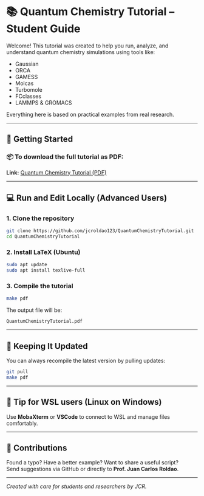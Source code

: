 
# 📚 Quantum Chemistry Tutorial – Student Guide

Welcome! This tutorial was created to help you run, analyze, and understand quantum chemistry simulations using tools like:

- Gaussian
- ORCA
- GAMESS
- Molcas
- Turbomole
- FCclasses
- LAMMPS & GROMACS

Everything here is based on practical examples from real research.

---

## 🚀 Getting Started

### 📦 To download the full tutorial as PDF:

**Link:** [Quantum Chemistry Tutorial (PDF)](https://jcroldao123.github.io/QuantumChemistryTutorial/QuantumChemistryTutorial.pdf)

---

## 💻 Run and Edit Locally (Advanced Users)

### 1. Clone the repository
```bash
git clone https://github.com/jcroldao123/QuantumChemistryTutorial.git
cd QuantumChemistryTutorial
```

### 2. Install LaTeX (Ubuntu)
```bash
sudo apt update
sudo apt install texlive-full
```

### 3. Compile the tutorial
```bash
make pdf
```

The output file will be:

```bash
QuantumChemistryTutorial.pdf
```

---

## 🔁 Keeping It Updated

You can always recompile the latest version by pulling updates:

```bash
git pull
make pdf
```

---

## 🧠 Tip for WSL users (Linux on Windows)

Use **MobaXterm** or **VSCode** to connect to WSL and manage files comfortably.

---

## 🙌 Contributions

Found a typo? Have a better example? Want to share a useful script?  
Send suggestions via GitHub or directly to **Prof. Juan Carlos Roldao**.

---
*Created with care for students and researchers by JCR.*
